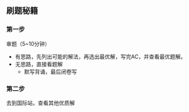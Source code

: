 ## 刷题秘籍
  
  
### 第一步 
审题（5~10分钟）
   * 有思路，先列出可能的解法，再选出最优解，写完AC，并查看最优题解。
   * 无思路，直接看题解
      * 默写背诵，最后闭卷写
### 第二步
去到国际站，查看其他优质解